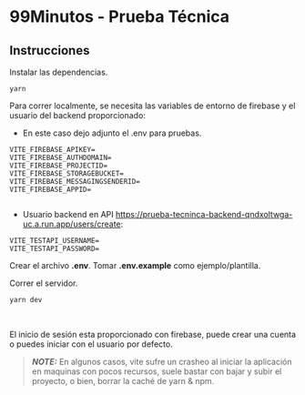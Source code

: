 # 99Minutos - Prueba Técnica
## Instrucciones

Instalar las dependencias.
```
yarn
```

Para correr localmente, se necesita las variables de entorno de firebase y el usuario del backend proporcionado:
* En este caso dejo adjunto el .env para pruebas.
```
VITE_FIREBASE_APIKEY=
VITE_FIREBASE_AUTHDOMAIN=
VITE_FIREBASE_PROJECTID=
VITE_FIREBASE_STORAGEBUCKET=
VITE_FIREBASE_MESSAGINGSENDERID=
VITE_FIREBASE_APPID=


```

* Usuario backend en API https://prueba-tecninca-backend-qndxoltwga-uc.a.run.app/users/create:
```
VITE_TESTAPI_USERNAME=
VITE_TESTAPI_PASSWORD=
```

Crear el archivo __.env__. Tomar __.env.example__ como ejemplo/plantilla.
<br/>

Correr el servidor.
```
yarn dev
```
<br/>

El inicio de sesión esta proporcionado con firebase, puede crear una cuenta o puedes iniciar con el usuario por defecto.

> **_NOTE:_**  En algunos casos, vite sufre un crasheo al iniciar la aplicación en maquinas con pocos recursos, suele bastar con bajar y subir el proyecto, o bien, borrar la caché de yarn & npm.